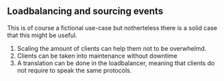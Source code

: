## Loadbalancing and sourcing events
This is of course a fictional use-case but notherteless there is a solid case that this might be useful.

1. Scaling the amount of clients can help them not to be overwhelmd.
2. Clients can be taken into maintenance without downtime
3. A translation can be done in the loadbalancer, meaning that clients do not require to speak the same protocols.
